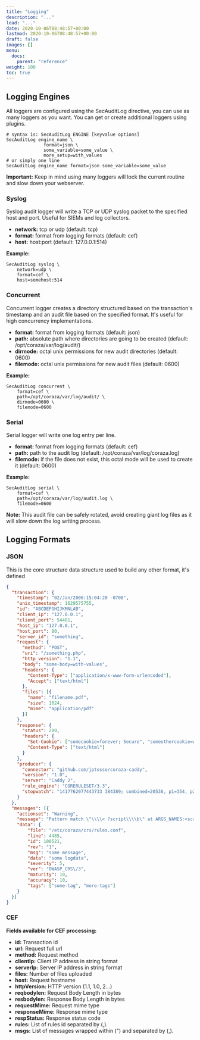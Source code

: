 ```yaml
---
title: "Logging"
description: "..."
lead: "..."
date: 2020-10-06T08:48:57+00:00
lastmod: 2020-10-06T08:48:57+00:00
draft: false
images: []
menu:
  docs:
    parent: "reference"
weight: 100
toc: true
---
```


## Logging Engines

All loggers are configured using the SecAuditLog directive, you can use as many loggers as you want. You can get or create additional loggers using plugins.

```
# syntax is: SecAuditLog ENGINE [keyvalue options]
SecAuditLog engine_name \
              format=json \
              some_variable=some_value \
              more_setup=with_values
# or simply one line
SecAuditLog engine_name format=json some_variable=some_value
```

**Important:** Keep in mind using many loggers will lock the current routine and slow down your webserver.

### Syslog

Syslog audit logger will write a TCP or UDP syslog packet to the specified host and port. Useful for SIEMs and log collectors.

- **network:** tcp or udp (default: tcp)
- **format:** format from logging formats (default: cef)
- **host:** host:port (default: 127.0.0.1:514)

**Example:**
```modsecurity
SecAuditLog syslog \
    network=udp \
    format=cef \
    host=somehost:514
```

### Concurrent

Concurrent logger creates a directory structured based on the transaction's timestamp and an audit file based on the specified format. It's useful for high concurrency implementations.

- **format:** format from logging formats (default: json)
- **path:** absolute path where directories are going to be created (default: /opt/coraza/var/log/audit/)
- **dirmode:**  octal unix permissions for new audit directories (default: 0600)
- **filemode:** octal unix permissions for new audit files (default: 0600)

**Example:**
```modsecurity
SecAuditLog concurrent \
    format=cef \
    path=/opt/coraza/var/log/audit/ \
    dirmode=0600 \
    filemode=0600
```

### Serial

Serial logger will write one log entry per line.

- **format:** format from logging formats (default: cef)
- **path:** path to the audit log (default: /opt/coraza/var/log/coraza.log)
- **filemode:** if the file does not exist, this octal mode will be used to create it (default: 0600)

**Example:**
```modsecurity
SecAuditLog serial \
    format=cef \
    path=/opt/coraza/var/log/audit.log \
    filemode=0600
```

**Note:** This audit file can be safely rotated, avoid creating giant log files as it will slow down the log writing process.

## Logging Formats

### JSON

This is the core structure data structure used to build any other format, it's defined 

```json
{
  "transaction": {
    "timestamp": "02/Jan/2006:15:04:20 -0700",
    "unix_timestamp": 1629575755,
    "id": "ABCDEFGHIJKMNLAB",
    "client_ip": "127.0.0.1",
    "client_port": 54481,
    "host_ip": "127.0.0.1",
    "host_port": 80,
    "server_id": "something",
    "request": {
      "method": "POST",
      "uri": "/something.php",
      "http_version": "1.1",
      "body": "some-body=with-values",
      "headers": {
        "Content-Type": ["application/x-www-form-urlencoded"],
        "Accept": ["text/html"]
      },
      "files": [{
        "name": "filename.pdf",
        "size": 1024,
        "mime": "application/pdf"
      }]
    },
    "response": {
      "status": 200,
      "headers": {
        "Set-Cookie": ["somecookie=forever; Secure", "someothercookie=wow"],
        "Content-Type": ["text/html"]
      }
    },
    "producer": {
      "connector": "github.com/jptosso/coraza-caddy",
      "version": "1.0",
      "server": "Caddy 2",
      "rule_engine": "CORERULESET/3.3",
      "stopwatch": "1417762077443733 384389; combined=20536, p1=354, p2=2901, p3=11, p4=16692, p5=578, sr=72, sw=0, l=0, gc=0"
    }
  },
  "messages": [{
    "actionset": "Warning",
    "message": "Pattern match \"\\\\< ?script\\\\b\" at ARGS_NAMES:<script.",
    "data": {
	    "file": "/etc/coraza/crs/rules.conf",
	    "line": 4485,
	    "id": 100521,
	    "rev": "1",
	    "msg": "some message",
	    "data": "some logdata",
	    "severity": 5,
	    "ver": "OWASP_CRS\/3",
	    "maturity": 10,
	    "accuracy": 10,
	    "tags": ["some-tag", "more-tags"]
    }
  }]
}
```

### CEF

**Fields available for CEF processing:**

- **id:** Transaction id
- **url:** Request full url
- **method:** Request method
- **clientIp:** Client IP address in string format
- **serverIp:** Server IP address in string format
- **files:** Number of files uploaded
- **host:** Request hostname
- **httpVersion:** HTTP version (1.1, 1.0, 2...)
- **reqbodylen:** Request Body Length in bytes
- **resbodylen:** Response Body Length in bytes
- **requestMime:** Request mime type
- **responseMime:** Response mime type
- **respStatus:** Response status code
- **rules:** List of rules id separated by (,).
- **msgs:** List of messages wrapped within (") and separated by (,).
